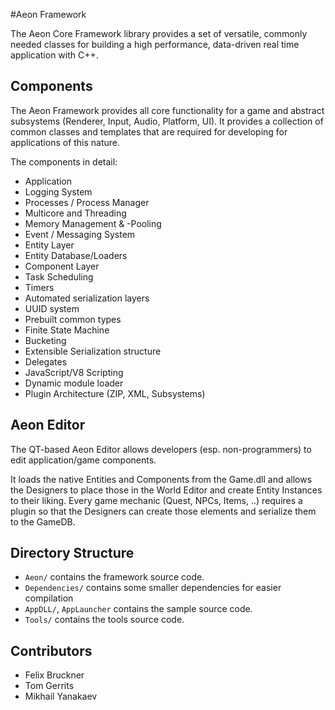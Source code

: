 #Aeon Framework

The Aeon Core Framework library provides a set of versatile, commonly needed classes for building a high performance, data-driven real time application with C++.

## Components
The Aeon Framework provides all core functionality for a game and abstract subsystems (Renderer, Input, Audio, Platform, UI). It provides a collection of common classes and templates that are required for developing for applications of this nature.

The components in detail:

* Application
* Logging System
* Processes / Process Manager 
* Multicore and Threading
* Memory Management & -Pooling
* Event / Messaging System
* Entity Layer
* Entity Database/Loaders
* Component Layer
* Task Scheduling
* Timers
* Automated serialization layers
* UUID system
* Prebuilt common types
* Finite State Machine
* Bucketing
* Extensible Serialization structure
* Delegates
* JavaScript/V8 Scripting
* Dynamic module loader
* Plugin Architecture (ZIP, XML, Subsystems)

## Aeon Editor
The QT-based Aeon Editor allows developers (esp. non-programmers) to edit application/game components.

It loads the native Entities and Components from the Game.dll and allows the Designers to place those in the World Editor and create Entity Instances to their liking.
Every game mechanic (Quest, NPCs, Items, ..) requires a plugin so that the Designers can create those elements and serialize them to the GameDB.

## Directory Structure
- `Aeon/` contains the framework source code.
- `Dependencies/` contains some smaller dependencies for easier compilation 
- `AppDLL/`, `AppLauncher` contains the sample source code.
- `Tools/` contains the tools source code.

## Contributors

* Felix Bruckner
* Tom Gerrits
* Mikhail Yanakaev
